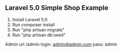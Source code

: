 ## Laravel 5.0 Simple Shop Example

<ol>
<li>Install Laravel 5.0</li>
<li>Run composer install</li>
<li>Run "php artisan migrate"</li>
<li>Run "php artisan db:seed"</li>
</ol>

Admin url /admin
login: admin@admin.com
pass: admin